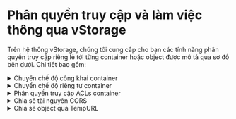 # Phân quyền truy cập và làm việc thông qua vStorage

Trên hệ thống vStorage, chúng tôi cung cấp cho bạn các tính năng phân quyền truy cập riêng lẻ tới từng container hoặc object được mô tả qua sơ đồ bên dưới. Chi tiết bao gồm:

<details>

<summary>Chuyển chế độ công khai container</summary>

Bạn có thể chuyển chế độ của container từ riêng tư thành công khai để cho phép bất kỳ ai cũng có thể truy cập vào container để xem, tải xuống, tải lên tất cả tệp tin, object thuộc container được công khai. Để biết thêm thông tin, hãy xem tại [đây](../../cac-tinh-nang-cua-vstorage/lam-viec-voi-container/chuyen-che-do-cong-khai-container.md).

</details>

<details>

<summary>Chuyển chế độ riêng tư container</summary>

Bạn có thể chuyển chế độ của container từ công khai thành riêng tư để dừng việc chia sẻ công khai container trên môi trường điện toán đám mây. Bạn sẽ không thể truy cập vào container thông qua đường dẫn URL mà cần chứng thực quyền truy cập. Để biết thêm thông tin, hãy xem tại [đây](../../cac-tinh-nang-cua-vstorage/lam-viec-voi-container/chuyen-che-do-rieng-tu-container.md).

</details>

<details>

<summary>Phân quyền truy cập ACLs container</summary>

Bạn có thể cấp quyền Đọc, Ghi hoặc Đọc và Ghi cho 1 hoặc tất cả Root user khác. (Root user được cấp quyền truy cập qua ACLS phải là tài khoản được cấp quyền trên hệ thống VNG Cloud của chúng tôi). Để biết thêm thông tin, hãy xem tại [đây](../../cac-tinh-nang-cua-vstorage/lam-viec-voi-container/phan-quyen-truy-cap-acls-container.md).

</details>

<details>

<summary>Chia sẻ tài nguyên CORS</summary>

Bạn có thể cho phép một website truy cập vào tài nguyên trên container. Để biết thêm thông tin, hãy xem tại [đây](../../cac-tinh-nang-cua-vstorage/lam-viec-voi-container/chia-se-tai-nguyen-cors-container.md).

</details>

<details>

<summary>Chia sẻ object qua TempURL</summary>

Bạn có thể chia sẻ việc truy cập vào 1 hoặc nhiều object thông qua đường dẫn TempURL. Để biết thêm thông tin, hãy xem tại [đây](../../cac-tinh-nang-cua-vstorage/lam-viec-voi-directory-va-object/chia-se-object.md).

</details>
